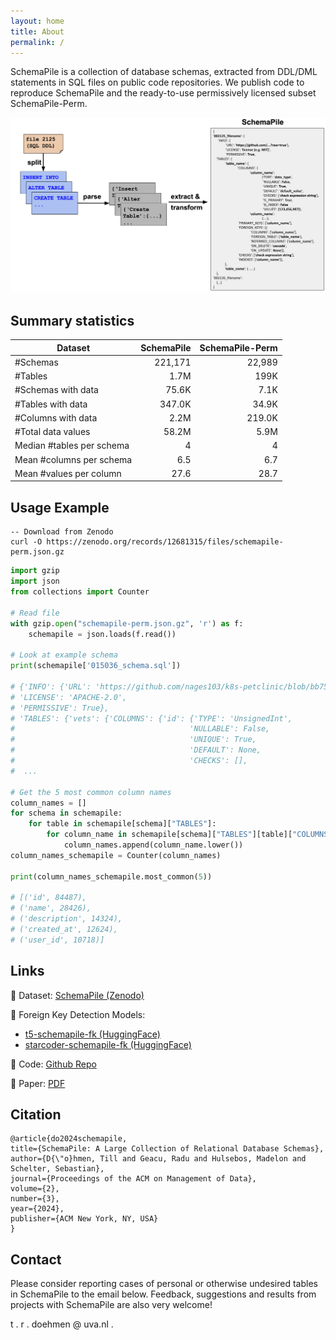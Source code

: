 ```yaml
---
layout: home
title: About
permalink: /
---
```


SchemaPile is a collection of database schemas, extracted from DDL/DML statements in SQL files on public code repositories. 
We publish code to reproduce SchemaPile and the ready-to-use permissively licensed subset SchemaPile-Perm. 

<img src="assets/schemapile_format_wide.png" height="auto" width="750">

## Summary statistics

| Dataset                   | SchemaPile | SchemaPile-Perm |
|---------------------------|-----------:|----------------:|
| #Schemas                  |    221,171 |          22,989 |
| #Tables                   |       1.7M |            199K |
| #Schemas with data        |      75.6K |            7.1K |
| #Tables with data         |     347.0K |           34.9K |
| #Columns with data        |       2.2M |          219.0K |
| #Total data values        |      58.2M |            5.9M |
| Median #tables per schema |          4 |               4 |
| Mean #columns per schema  |        6.5 |             6.7 |
| Mean #values per column   |       27.6 |            28.7 |

## Usage Example

```shell
-- Download from Zenodo
curl -O https://zenodo.org/records/12681315/files/schemapile-perm.json.gz
```

```python
import gzip
import json
from collections import Counter

# Read file
with gzip.open("schemapile-perm.json.gz", 'r') as f:
    schemapile = json.loads(f.read())

# Look at example schema
print(schemapile['015036_schema.sql'])

# {'INFO': {'URL': 'https://github.com/nages103/k8s-petclinic/blob/bb75e895591...
# 'LICENSE': 'APACHE-2.0',
# 'PERMISSIVE': True},
# 'TABLES': {'vets': {'COLUMNS': {'id': {'TYPE': 'UnsignedInt',
#                                       'NULLABLE': False,
#                                       'UNIQUE': True,
#                                       'DEFAULT': None,
#                                       'CHECKS': [],
#  ...

# Get the 5 most common column names
column_names = []
for schema in schemapile:
    for table in schemapile[schema]["TABLES"]:
        for column_name in schemapile[schema]["TABLES"][table]["COLUMNS"]:
            column_names.append(column_name.lower())
column_names_schemapile = Counter(column_names)

print(column_names_schemapile.most_common(5))

# [('id', 84487),
# ('name', 28426),
# ('description', 14324),
# ('created_at', 12624),
# ('user_id', 10718)]
```

## Links

💾 Dataset: [SchemaPile (Zenodo)](https://zenodo.org/records/12681315)

🤗 Foreign Key Detection Models: 

- [t5-schemapile-fk (HuggingFace)](https://huggingface.co/tdoehmen/t5-schemapile-fk)
- [starcoder-schemapile-fk (HuggingFace)](https://huggingface.co/tdoehmen/starcoder-schemapile-fk)

📄 Code: [Github Repo](https://github.com/amsterdata/schemapile/)

📝 Paper: [PDF](assets/SchemaPile.pdf)

## Citation
```
@article{do2024schemapile,
title={SchemaPile: A Large Collection of Relational Database Schemas},
author={D{\"o}hmen, Till and Geacu, Radu and Hulsebos, Madelon and Schelter, Sebastian},
journal={Proceedings of the ACM on Management of Data},
volume={2},
number={3},
year={2024},
publisher={ACM New York, NY, USA}
}
```

## Contact 
Please consider reporting cases of personal or otherwise undesired tables in SchemaPile to the email below. Feedback, suggestions and results from projects with SchemaPile are also very welcome!

t . r . doehmen @ uva.nl .
